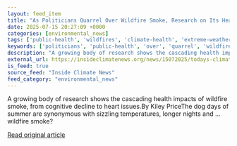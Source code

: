 ```yaml
---
layout: feed_item
title: "As Politicians Quarrel Over Wildfire Smoke, Research on Its Health Impacts Piles Up"
date: 2025-07-15 20:27:09 +0000
categories: [environmental_news]
tags: ['public-health', 'wildfires', 'climate-health', 'extreme-weather']
keywords: ['politicians', 'public-health', 'over', 'quarrel', 'wildfires', 'climate-health', 'extreme-weather']
description: "A growing body of research shows the cascading health impacts of wildfire smoke, from cognitive decline to heart issues"
external_url: https://insideclimatenews.org/news/15072025/todays-climate-wildfire-smoke-health-politics/
is_feed: true
source_feed: "Inside Climate News"
feed_category: "environmental_news"
---
```


A growing body of research shows the cascading health impacts of wildfire smoke, from cognitive decline to heart issues.By Kiley PriceThe dog days of summer are synonymous with sizzling temperatures, longer nights and … wildfire smoke?&nbsp;

[Read original article](https://insideclimatenews.org/news/15072025/todays-climate-wildfire-smoke-health-politics/)
